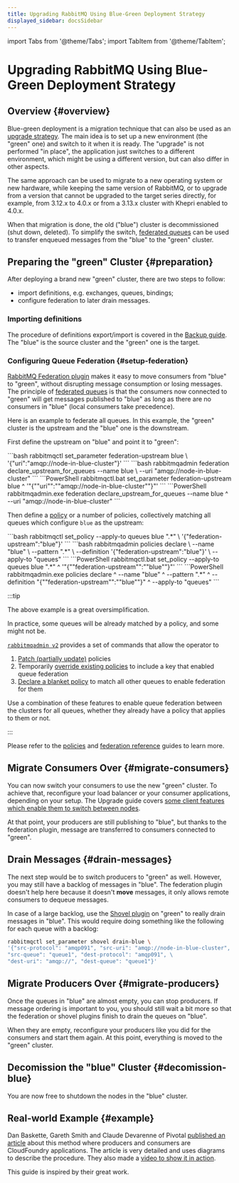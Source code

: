 ```yaml
---
title: Upgrading RabbitMQ Using Blue-Green Deployment Strategy
displayed_sidebar: docsSidebar
---
```

<!--
Copyright (c) 2005-2025 Broadcom. All Rights Reserved. The term "Broadcom" refers to Broadcom Inc. and/or its subsidiaries.

All rights reserved. This program and the accompanying materials
are made available under the terms of the under the Apache License,
Version 2.0 (the "License”); you may not use this file except in compliance
with the License. You may obtain a copy of the License at

https://www.apache.org/licenses/LICENSE-2.0

Unless required by applicable law or agreed to in writing, software
distributed under the License is distributed on an "AS IS" BASIS,
WITHOUT WARRANTIES OR CONDITIONS OF ANY KIND, either express or implied.
See the License for the specific language governing permissions and
limitations under the License.
-->

import Tabs from '@theme/Tabs';
import TabItem from '@theme/TabItem';

# Upgrading RabbitMQ Using Blue-Green Deployment Strategy

## Overview {#overview}

Blue-green deployment is a migration technique that can also be used as an [upgrade strategy](./upgrade).
The main idea is to set up a new environment (the "green" one) and switch to it
when it is ready. The "upgrade" is not performed "in place", the application just switches
to a different environment, which might be using a different version, but can
also differ in other aspects.

The same approach can be used to migrate to a new operating system or new hardware, while keeping the same version of RabbitMQ,
or to upgrade from a version that cannot be upgraded to the target series directly,
for example, from 3.12.x to 4.0.x or from a 3.13.x cluster with Khepri enabled to 4.0.x.

When that migration is done, the old ("blue") cluster is decommissioned (shut down, deleted).
To simplify the switch, [federated queues](./federated-queues)
can be used to transfer enqueued messages from the "blue" to the "green" cluster.
## Preparing the "green" Cluster {#preparation}

After deploying a brand new "green" cluster, there are two steps to follow:

 * import definitions, e.g. exchanges, queues, bindings;
 * configure federation to later drain messages.

### Importing definitions

The procedure of definitions export/import is
covered in the [Backup guide](./backup#definitions-export).
The "blue" is the source cluster and the "green" one is the target.

### Configuring Queue Federation {#setup-federation}

[RabbitMQ Federation plugin](./federation) makes it easy to move consumers
from "blue" to "green", without disrupting message consumption or losing messages.
The principle of [federated queues](./federated-queues) is that the consumers
now connected to "green" will get messages published to "blue" as long as there are
no consumers in "blue" (local consumers take precedence).

Here is an example to federate all queues. In this example,
the "green" cluster is the upstream and the "blue" one is the downstream.

First define the upstream on "blue" and point it to "green":

<Tabs groupId="examples">
<TabItem value="bash" label="rabbitmqctl with bash" default>
```bash
rabbitmqctl set_parameter federation-upstream blue \
  '{"uri":"amqp://node-in-blue-cluster"}'
```
</TabItem>

<TabItem value="rabbitmqadmin" label="rabbitmqadmin with bash">
```bash
rabbitmqadmin federation declare_upstream_for_queues --name blue \
  --uri "amqp://node-in-blue-cluster"
```
</TabItem>

<TabItem value="PowerShell" label="rabbitmqctl with PowerShell">
```PowerShell
rabbitmqctl.bat set_parameter federation-upstream blue ^
  '"{""uri"":""amqp://node-in-blue-cluster""}"'
```
</TabItem>

<TabItem value="rabbitmqadmin-PowerShell" label="rabbitmqadmin.exe with PowerShell">
```PowerShell
rabbitmqadmin.exe federation declare_upstream_for_queues --name blue ^
  --uri "amqp://node-in-blue-cluster"
```
</TabItem>
</Tabs>

Then define a [policy](./policies) or a number of policies, collectively matching all queues
which configure `blue` as the upstream:

<Tabs groupId="examples">
<TabItem value="bash" label="rabbitmqctl with bash" default>
```bash
rabbitmqctl set_policy --apply-to queues blue ".*" \
  '{"federation-upstream":"blue"}'
```
</TabItem>

<TabItem value="rabbitmqadmin" label="rabbitmqadmin with bash">
```bash
rabbitmqadmin policies declare \
  --name "blue" \
  --pattern ".*" \
  --definition '{"federation-upstream":"blue"}' \
  --apply-to "queues"
```
</TabItem>

<TabItem value="PowerShell" label="rabbitmqctl with PowerShell">
```PowerShell
rabbitmqctl.bat set_policy --apply-to queues blue ".*" ^
  '"{""federation-upstream"":""blue""}"'
```
</TabItem>

<TabItem value="rabbitmqadmin-PowerShell" label="rabbitmqadmin.exe with PowerShell">
```PowerShell
rabbitmqadmin.exe policies declare ^
  --name "blue" ^
  --pattern ".*" ^
  --definition "{""federation-upstream"":""blue""}" ^
  --apply-to "queues"
```
</TabItem>
</Tabs>

:::tip

The above example is a great oversimplification.

In practice, some queues will be already matched by a policy,
and some might not be.

[`rabbitmqadmin v2`](./management-cli) provides a set of commands
that allow the operator to

1. [Patch (partially update)](./policies#patching) policies
2. Temporarily [override existing policies](./policies#override)
to include a key that enabled queue federation
3. [Declare a blanket policy](./policies#blanket) to match all other queues
to enable federation for them

Use a combination of these features to enable queue federation
between the clusters for all queues, whether they already have
a policy that applies to them or not.

:::

Please refer to the [policies](./policies) and
[federation reference](./federation-reference) guides to learn more.

## Migrate Consumers Over {#migrate-consumers}

You can now switch your consumers to use the new "green" cluster. To achieve
that, reconfigure your load balancer or your consumer applications, depending
on your setup. The Upgrade guide covers [some client features which enable
them to switch between nodes](./upgrade#rabbitmq-restart-handling).

At that point, your producers are still publishing to "blue", but thanks to
the federation plugin, message are transferred to consumers connected to "green".

## Drain Messages {#drain-messages}

The next step would be to switch producers to "green" as well. However, you may
still have a backlog of messages in "blue". The federation plugin doesn't help
here because it doesn't **move** messages, it only allows remote consumers to
dequeue messages.

In case of a large backlog, use the [Shovel plugin](./shovel-dynamic)
on "green" to really drain messages in "blue". This would require doing something
like the following for each queue with a backlog:

```bash
rabbitmqctl set_parameter shovel drain-blue \
'{"src-protocol": "amqp091", "src-uri": "amqp://node-in-blue-cluster", \
"src-queue": "queue1", "dest-protocol": "amqp091", \
"dest-uri": "amqp://", "dest-queue": "queue1"}'
```

## Migrate Producers Over {#migrate-producers}

Once the queues in "blue" are almost empty, you can stop producers. If message
ordering is important to you, you should still wait a bit more so that the
federation or shovel plugins finish to drain the queues on "blue".

When they are empty, reconfigure your producers like you did for the consumers
and start them again. At this point, everything is moved to the "green" cluster.

## Decomission the "blue" Cluster {#decomission-blue}

You are now free to shutdown the nodes in the "blue" cluster.

## Real-world Example {#example}

Dan Baskette, Gareth Smith and Claude Devarenne of Pivotal
[published an article](https://content.pivotal.io/blog/blue-green-application-deployments-with-rabbitmq)
about this method where producers and consumers are CloudFoundry applications.
The article is very detailed  and uses diagrams to describe the procedure.
They also made a [video to show it in action](https://www.youtube.com/watch?v=S2oO-t-E38c).

This guide is inspired by their great work.
